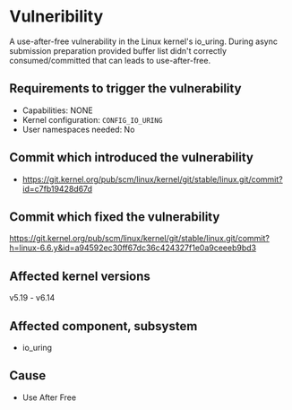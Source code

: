 # Vulneribility
A use-after-free vulnerability in the Linux kernel's io_uring. During async submission preparation provided buffer list didn't correctly consumed/committed that can leads to use-after-free.

## Requirements to trigger the vulnerability
- Capabilities: NONE
- Kernel configuration: `CONFIG_IO_URING`
- User namespaces needed: No
  
## Commit which introduced the vulnerability
- https://git.kernel.org/pub/scm/linux/kernel/git/stable/linux.git/commit?id=c7fb19428d67d

## Commit which fixed the vulnerability
https://git.kernel.org/pub/scm/linux/kernel/git/stable/linux.git/commit?h=linux-6.6.y&id=a94592ec30ff67dc36c424327f1e0a9ceeeb9bd3

## Affected kernel versions
v5.19 - v6.14

## Affected component, subsystem
- io_uring

## Cause
- Use After Free

